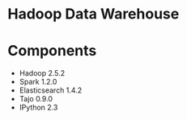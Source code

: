 Hadoop Data Warehouse
===========

# Components

* Hadoop 2.5.2
* Spark 1.2.0
* Elasticsearch 1.4.2
* Tajo 0.9.0
* IPython 2.3
